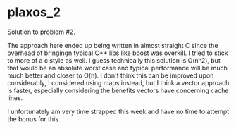# plaxos_2

Solution to problem #2. 

The approach here ended up being written in almost straight C since the overhead of bringingn typical C++ libs like boost was overkill. I tried to stick to more of a c style as well. I guess technically this solution is O(n^2), but that would be an absolute worst case and typical performance will be much much better and closer to O(n). I don't think this can be improved upon considerably, I considered using maps instead, but I think a vector approach is faster, especially considering the benefits vectors have concerning cache lines. 

I unfortunately am very time strapped this week and have no time to attempt the bonus for this. 